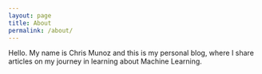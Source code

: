 ```yaml
---
layout: page
title: About
permalink: /about/
---
```

Hello. My name is Chris Munoz and this is my personal blog, where I share
articles on my journey in learning about Machine Learning.
